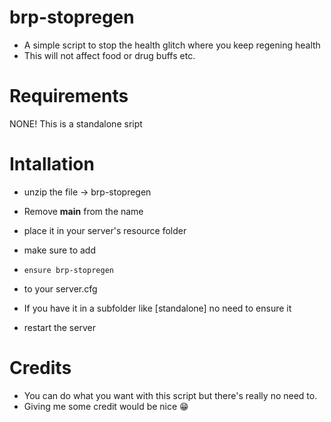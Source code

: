 # brp-stopregen
- A simple script to stop the health glitch where you keep regening health
- This will not affect food or drug buffs etc.

# Requirements
NONE! This is a standalone sript

# Intallation

- unzip the file → brp-stopregen
- Remove **main** from the name
- place it in your server's resource folder

- make sure to add
- ```
  ensure brp-stopregen
  ```
- to your server.cfg
- If you have it in a subfolder like [standalone] no need to ensure it
- restart the server

# Credits
- You can do what you want with this script but there's really no need to. 
- Giving me some credit would be nice 😁
